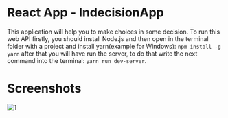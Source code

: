 # React App - IndecisionApp
This application will help you to make choices in some decision.
To run this web API firstly, you should install Node.js and then open in the terminal folder with a project and install yarn(example for Windows): ```npm install -g yarn```
after that you will have run the server, to do that write the next command into the terminal: ```yarn run dev-server```.


# Screenshots
![1](https://user-images.githubusercontent.com/58659160/87654606-d5bd6080-c75f-11ea-9af3-a5a3c48a0c62.jpg)



